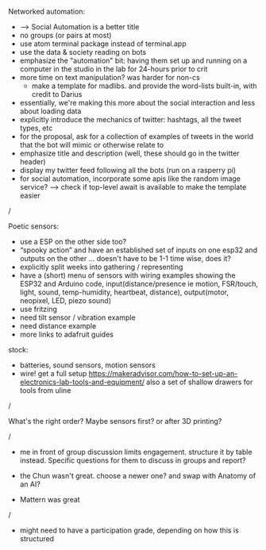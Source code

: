 Networked automation:
- --> Social Automation is a better title
- no groups (or pairs at most)
- use atom terminal package instead of terminal.app
- use the data & society reading on bots
- emphasize the "automation" bit: having them set up and running on a computer in the studio in the lab for 24-hours prior to crit
- more time on text manipulation? was harder for non-cs
    - make a template for madlibs. and provide the word-lists built-in, with credit to Darius
- essentially, we're making this more about the social interaction and less about loading data
- explicitly introduce the mechanics of twitter: hashtags, all the tweet types, etc
- for the proposal, ask for a collection of examples of tweets in the world that the bot will mimic or otherwise relate to
- emphasize title and description (well, these should go in the twitter header)
- display my twitter feed following all the bots (run on a rasperry pi)
- for social automation, incorporate some apis like the random image service?
--> check if top-level await is available to make the template easier

/

Poetic sensors:
- use a ESP on the other side too?
- “spooky action” and have an established set of inputs on one esp32 and outputs on the other ... doesn't have to be 1-1 time wise, does it?
- explicitly split weeks into gathering / representing
- have a (short) menu of sensors with wiring examples showing the ESP32 and Arduino code, input(distance/presence ie motion, FSR/touch, light, sound, temp-humidity, heartbeat, distance), output(motor, neopixel, LED, piezo sound)
- use fritzing
- need tilt sensor / vibration example
- need distance example
- more links to adafruit guides

stock:
- batteries, sound sensors, motion sensors
- wire!
get a full setup
https://makeradvisor.com/how-to-set-up-an-electronics-lab-tools-and-equipment/
also a set of shallow drawers for tools from uline



/

What's the right order? Maybe sensors first? or after 3D printing?


/

- me in front of group discussion limits engagement. structure it by table instead. Specific questions for them to discuss in groups and report?

- the Chun wasn't great. choose a newer one? and swap with Anatomy of an AI?
- Mattern was great

/
- might need to have a participation grade, depending on how this is structured
